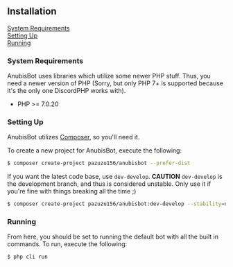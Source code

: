 ## Installation
[System Requirements](#system-requirements)  
[Setting Up](#setting-up)  
[Running](#running)

<a name="system-requirements"></a>
### System Requirements
AnubisBot uses libraries which utilize some newer PHP stuff. Thus, you need a newer version of PHP (Sorry, but only PHP 7+ is supported because it's the only one DiscordPHP works with).

* PHP >= 7.0.20

<a name="setting-up"></a>
### Setting Up
AnubisBot utilizes [Composer](https://getcomposer.org), so you'll need it.

To create a new project for AnubisBot, execute the following:

```bash
$ composer create-project pazuzu156/anubisbot --prefer-dist
```

If you want the latest code base, use `dev-develop`. **CAUTION** `dev-develop` is the development branch, and thus is considered unstable. Only use it if you're fine with things breaking all the time ;)

```bash
$ composer create-project pazuzu156/anubisbot:dev-develop --stability=dev --prefer-dist
```

<a name="running"></a>
### Running
From here, you should be set to running the default bot with all the built in commands. To run, execute the following:

```bash
$ php cli run
```
